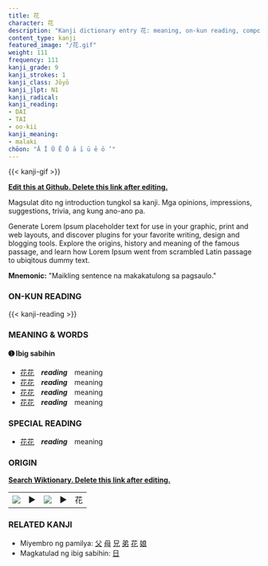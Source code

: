 ```yaml
---
title: 花
character: 花
description: "Kanji dictionary entry 花: meaning, on-kun reading, compounds, origin, related kanji"
content_type: kanji
featured_image: "/花.gif"
weight: 111
frequency: 111
kanji_grade: 9
kanji_strokes: 1
kanji_class: Jōyō
kanji_jlpt: N1
kanji_radical: 
kanji_reading: 
- DAI
- TAI
- oo-kii
kanji_meaning:
- malaki
chōon: "Ā Ī Ū Ē Ō ā ī ū ē ō ’"
---
```

[//]: # (Don't edit the line below. Kanji animated GIF code is automatically generated.)
{{< kanji-gif >}}

[//]: # (Edit below this line.)

**[Edit this at Github. Delete this link after editing.](https://github.com/tim0g/tim/tree/main/content/kanji/花/index.md)**

Magsulat dito ng introduction tungkol sa kanji. Mga opinions, impressions, suggestions, trivia, ang kung ano-ano pa.

Generate Lorem Ipsum placeholder text for use in your graphic, print and web layouts, and discover plugins for your favorite writing, design and blogging tools. Explore the origins, history and meaning of the famous passage, and learn how Lorem Ipsum went from scrambled Latin passage to ubiqitous dummy text.
 
**Mnemonic:** "Maikling sentence na makakatulong sa pagsaulo."

### ON-KUN READING

[//]: # (Don't edit the line below. ON-KUN READING code is automatically generated.)
{{< kanji-reading >}}

### MEANING & WORDS

#### ➊ **Ibig sabihin**
  - [花](../花)[花](../花)　***reading***　meaning
  - [花](../花)[花](../花)　***reading***　meaning
  - [花](../花)[花](../花)　***reading***　meaning
  - [花](../花)[花](../花)　***reading***　meaning

### SPECIAL READING
  - [花](../花)[花](../花)　***reading***　meaning

### ORIGIN

**[Search Wiktionary. Delete this link after editing.](https://wiktionary.org/wiki/花)**
<table class="kanji-table"><tr><td>
<img src="60px-花-bronze.svg.png">
</td><td>▶</td><td>
<img src="60px-花-oracle.svg.png">
</td><td>▶</td>
<td class="kanji-origin">花</td>
</tr></table>

### RELATED KANJI
- Miyembro ng pamilya: [父](../父) [母](../母) [兄](../兄) [弟](../弟) [花](../花) [娘](../娘)
- Magkatulad ng ibig sabihin: [日](../日)
